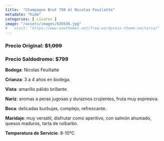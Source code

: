 ```yaml
---
title:  "Champagne Brut 750 ml Nicolas Feuilatte"
metadate: "hide"
categories: [ Licores ]
image: "/assets/images/635636.jpg"
#   visit: "https://www.wowthemes.net/free-wordpress-theme-nectaria/"
---
```


### Precio Original:  ~~$1,099~~
### Precio Saldodromo:  $799

**Bodega**: Nicolas Feuillatte

**Crianza**: 3 a 4 años en bodega.

**Vista**: amarillo pálido brillante.

**Nariz**: aromas a peras jugosas y duraznos crujientes, fruta muy expresiva.

**Boca**: delicadas burbujas, complejo, refrescante.

**Maridaje**: muy versátil, disfrutar como aperitivo, con salmón ahumado, quesos maduros, tarta de ruibarbo.

**Temperatura de Servicio**: 8-10°C
